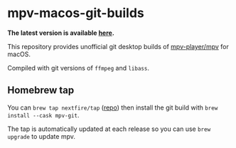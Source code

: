 # mpv-macos-git-builds

**The latest version is available [here](https://github.com/NextFire/mpv-macos-git-builds/releases/latest).**

This repository provides unofficial git desktop builds of [mpv-player/mpv](https://github.com/mpv-player/mpv) for macOS.

Compiled with git versions of `ffmpeg` and `libass`.

## Homebrew tap

You can `brew tap nextfire/tap` ([repo](https://github.com/NextFire/homebrew-tap)) then install the git build with `brew install --cask mpv-git`.

The tap is automatically updated at each release so you can use `brew upgrade` to update mpv.
